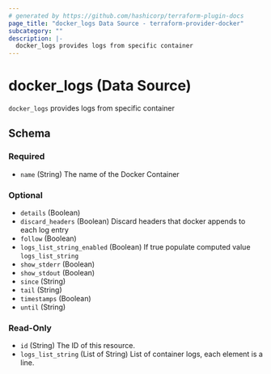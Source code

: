 ```yaml
---
# generated by https://github.com/hashicorp/terraform-plugin-docs
page_title: "docker_logs Data Source - terraform-provider-docker"
subcategory: ""
description: |-
  docker_logs provides logs from specific container
---
```


# docker_logs (Data Source)

`docker_logs` provides logs from specific container



<!-- schema generated by tfplugindocs -->
## Schema

### Required

- `name` (String) The name of the Docker Container

### Optional

- `details` (Boolean)
- `discard_headers` (Boolean) Discard headers that docker appends to each log entry
- `follow` (Boolean)
- `logs_list_string_enabled` (Boolean) If true populate computed value `logs_list_string`
- `show_stderr` (Boolean)
- `show_stdout` (Boolean)
- `since` (String)
- `tail` (String)
- `timestamps` (Boolean)
- `until` (String)

### Read-Only

- `id` (String) The ID of this resource.
- `logs_list_string` (List of String) List of container logs, each element is a line.


